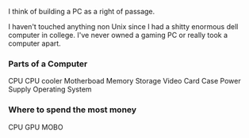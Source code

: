 
I think of building a PC as a right of passage. 

I haven't touched anything non Unix since I had a shitty enormous dell computer in college. I've never owned a gaming PC or really took a computer apart. 




### Parts of a Computer
CPU
CPU cooler
Motherboad
Memory
Storage
Video Card
Case
Power Supply
Operating System


### Where to spend the most money
CPU
GPU
MOBO